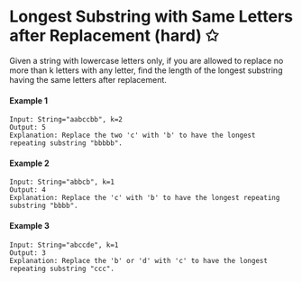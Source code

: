 # Longest Substring with Same Letters after Replacement (hard) ✩

Given a string with lowercase letters only, if you are allowed to 
replace no more than k letters with any letter, 
find the length of the longest substring having the same letters after replacement.


#### Example 1
```
Input: String="aabccbb", k=2
Output: 5
Explanation: Replace the two 'c' with 'b' to have the longest repeating substring "bbbbb".
```

#### Example 2
```
Input: String="abbcb", k=1
Output: 4
Explanation: Replace the 'c' with 'b' to have the longest repeating substring "bbbb".
```

#### Example 3
```
Input: String="abccde", k=1
Output: 3
Explanation: Replace the 'b' or 'd' with 'c' to have the longest repeating substring "ccc".
```

